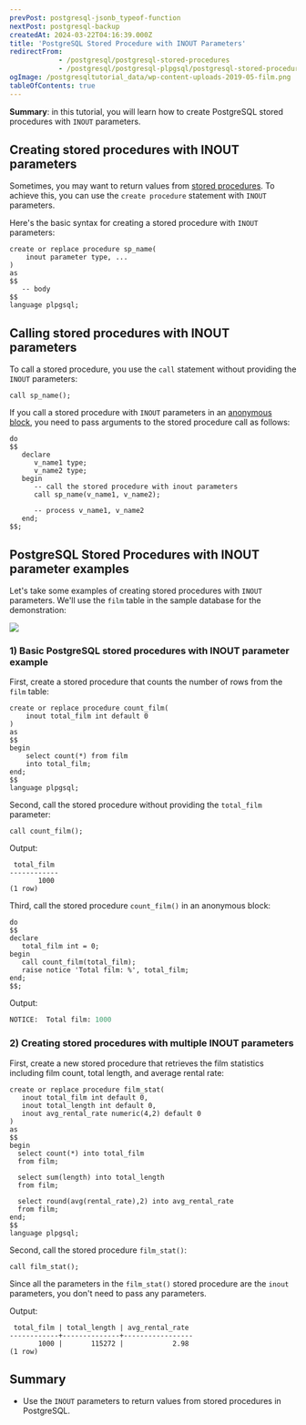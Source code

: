 ```yaml
---
prevPost: postgresql-jsonb_typeof-function
nextPost: postgresql-backup
createdAt: 2024-03-22T04:16:39.000Z
title: 'PostgreSQL Stored Procedure with INOUT Parameters'
redirectFrom:
            - /postgresql/postgresql-stored-procedures
            - /postgresql/postgresql-plpgsql/postgresql-stored-procedure-with-inout-parameters
ogImage: /postgresqltutorial_data/wp-content-uploads-2019-05-film.png
tableOfContents: true
---
```


**Summary**: in this tutorial, you will learn how to create PostgreSQL stored procedures with `INOUT` parameters.

## Creating stored procedures with INOUT parameters

Sometimes, you may want to return values from [stored procedures](/postgresql/postgresql-plpgsql/postgresql-create-procedure). To achieve this, you can use the `create procedure` statement with `INOUT` parameters.

Here's the basic syntax for creating a stored procedure with `INOUT` parameters:

```
create or replace procedure sp_name(
    inout parameter type, ...
)
as
$$
   -- body
$$
language plpgsql;
```

## Calling stored procedures with INOUT parameters

To call a stored procedure, you use the `call` statement without providing the `INOUT` parameters:

```
call sp_name();
```

If you call a stored procedure with `INOUT` parameters in an [anonymous block](/postgresql/postgresql-plpgsql/plpgsql-block-structure), you need to pass arguments to the stored procedure call as follows:

```
do
$$
   declare
      v_name1 type;
      v_name2 type;
   begin
      -- call the stored procedure with inout parameters
      call sp_name(v_name1, v_name2);

      -- process v_name1, v_name2
   end;
$$;
```

## PostgreSQL Stored Procedures with INOUT parameter examples

Let's take some examples of creating stored procedures with `INOUT` parameters. We'll use the `film` table in the sample database for the demonstration:

![](/postgresqltutorial_data/wp-content-uploads-2019-05-film.png)

### 1) Basic PostgreSQL stored procedures with INOUT parameter example

First, create a stored procedure that counts the number of rows from the `film` table:

```
create or replace procedure count_film(
    inout total_film int default 0
)
as
$$
begin
    select count(*) from film
    into total_film;
end;
$$
language plpgsql;
```

Second, call the stored procedure without providing the `total_film` parameter:

```
call count_film();
```

Output:

```
 total_film
------------
       1000
(1 row)
```

Third, call the stored procedure `count_film()` in an anonymous block:

```
do
$$
declare
   total_film int = 0;
begin
   call count_film(total_film);
   raise notice 'Total film: %', total_film;
end;
$$;
```

Output:

```sql
NOTICE:  Total film: 1000
```

### 2) Creating stored procedures with multiple INOUT parameters

First, create a new stored procedure that retrieves the film statistics including film count, total length, and average rental rate:

```
create or replace procedure film_stat(
   inout total_film int default 0,
   inout total_length int default 0,
   inout avg_rental_rate numeric(4,2) default 0
)
as
$$
begin
  select count(*) into total_film
  from film;

  select sum(length) into total_length
  from film;

  select round(avg(rental_rate),2) into avg_rental_rate
  from film;
end;
$$
language plpgsql;
```

Second, call the stored procedure `film_stat()`:

```
call film_stat();
```

Since all the parameters in the `film_stat()` stored procedure are the `inout` parameters, you don't need to pass any parameters.

Output:

```
 total_film | total_length | avg_rental_rate
------------+--------------+-----------------
       1000 |       115272 |            2.98
(1 row)
```

## Summary

- Use the `INOUT` parameters to return values from stored procedures in PostgreSQL.
